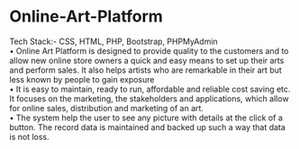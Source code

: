 # Online-Art-Platform
Tech Stack:- CSS, HTML, PHP, Bootstrap, PHPMyAdmin <br>
• Online Art Platform is designed to provide quality to the customers and to allow new online store owners a quick and easy means to set up their arts and perform sales. It also helps artists who are remarkable in their art but less known by people to gain exposure <br>
• It is easy to maintain, ready to run, affordable and reliable cost saving etc. It focuses on the marketing, the stakeholders and applications, which allow for online sales, distribution and marketing of an art. <br>
• The system help the user to see any picture with details at the click of a button. The record data is maintained and backed up such a way that data is not loss.

